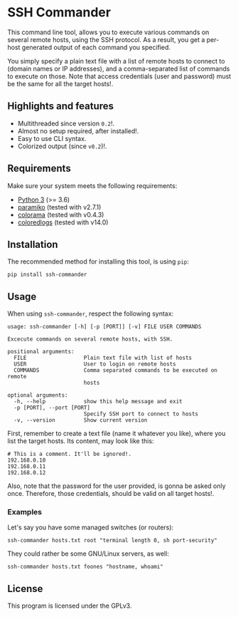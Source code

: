 # SSH Commander
This command line tool, allows you to execute various commands on several remote hosts,
using the SSH protocol. As a result, you get a per-host generated output of each
command you specified.

You simply specify a plain text file with a list of remote hosts to connect to (domain names
or IP addresses), and a comma-separated list of commands to execute on those. Note that
access credentials (user and password) must be the same for all the target hosts!.

## Highlights and features
* Multithreaded since version `0.2`!.
* Almost no setup required, after installed!.
* Easy to use CLI syntax.
* Colorized output (since `v0.2`)!.

## Requirements
Make sure your system meets the following requirements:
* [Python 3](https://www.python.org/downloads/) (>= 3.6)
* [paramiko](https://github.com/paramiko/paramiko) (tested with v2.7.1)
* [colorama](https://github.com/tartley/colorama) (tested with v0.4.3)
* [coloredlogs](https://pypi.org/project/coloredlogs/) (tested with v14.0)

## Installation
The recommended method for installing this tool, is using `pip`:
```
pip install ssh-commander
```

## Usage
When using `ssh-commander`, respect the following syntax:
```
usage: ssh-commander [-h] [-p [PORT]] [-v] FILE USER COMMANDS

Excecute commands on several remote hosts, with SSH.

positional arguments:
  FILE                  Plain text file with list of hosts
  USER                  User to login on remote hosts
  COMMANDS              Comma separated commands to be executed on remote
                        hosts

optional arguments:
  -h, --help            show this help message and exit
  -p [PORT], --port [PORT]
                        Specify SSH port to connect to hosts
  -v, --version         Show current version
```
First, remember to create a text file (name it whatever you like), where you
list the target hosts. Its content, may look like this:
```
# This is a comment. It'll be ignored!.
192.168.0.10
192.168.0.11
192.168.0.12
```
Also, note that the password for the user provided, is gonna be asked only
once. Therefore, those credentials, should be valid on all target hosts!.

### Examples
Let's say you have some managed switches (or routers): 
```
ssh-commander hosts.txt root "terminal length 0, sh port-security"
```
They could rather be some GNU/Linux servers, as well:
```
ssh-commander hosts.txt foones "hostname, whoami"
```

## License
This program is licensed under the GPLv3.
